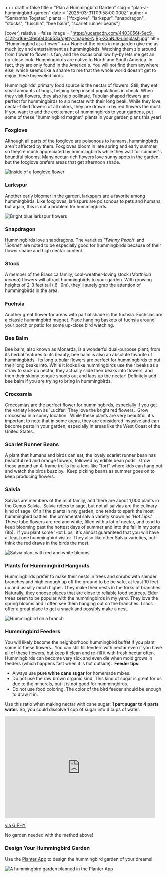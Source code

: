 +++
draft = false
title = "Plan a Hummingbird Garden"
slug = "plan-a-hummingbird-garden"
date = "2025-03-31T09:58:00.000Z"
author = "Samantha Togstad"
plants = ["foxglove", "larkspur", "snapdragon", "stocks", "fuschia", "bee balm", "scarlet runner beans"]

[cover]
relative = false
image = "https://ucarecdn.com/4403056f-5ec9-4122-a16e-49eb040c953a/getty-images-NjRp-X3aNJk-unsplash.jpg"
alt = "Hummingbird at a flower"
+++
None of the birds in my garden give me as much joy and entertainment as hummingbirds. Watching them zip around from flower to flower is fun, and the occasional low fly-by lets me get an up-close look. Hummingbirds are native to North and South America. In fact, they are only found in the America's. You will not find them anywhere else, which seems like a shame to me that the whole world doesn't get to enjoy these bejeweled birds. 

Hummingbirds' primary food source is the nectar of flowers. Still, they eat small amounts of bugs, helping keep insect populations in check. When they visit flowers, they also help pollinate. Tubular-shaped flowers are perfect for hummingbirds to sip nectar with their long beak. While they love nectar-filled flowers of all colors, they are drawn in by red flowers the most. If you want to add the excitement of hummingbirds to your gardens, put some of these "hummingbird magnet" plants in your garden plans this year!

### Foxglove

Although all parts of the foxglove are poisonous to humans, hummingbirds aren't affected by them. Foxgloves bloom in late spring and early summer, so they're much appreciated by hummingbirds while they wait for summer's bountiful blooms. Many nectar-rich flowers love sunny spots in the garden, but the foxglove prefers areas that get afternoon shade.

![Inside of a foxglove flower](https://ucarecdn.com/050de9e4-c112-498c-a4f3-42ac5bae0466/-/crop/1415x1246/0,174/-/preview/planterfoxglove1.JPEG)

### Larkspur

Another early bloomer in the garden, larkspurs are a favorite among hummingbirds. Like foxgloves, larkspurs are poisonous to pets and humans, but again, this is not a problem for hummingbirds.  

![Bright blue larkspur flowers](https://ucarecdn.com/2e5c8229-3973-468a-99e4-d59f4b3f733d/yoksel-zok-wE4grs4MpoA-unsplash.jpg)

### Snapdragon

Hummingbirds love snapdragons. The varieties *'Twinny Peach'* and '*Sonnet'* are noted to be especially good for hummingbirds because of their flower shape and high nectar content.

### Stock

A member of the Brassica family, cool-weather-loving stock (*Matthiola incana*) flowers will attract hummingbirds to your garden. With growing heights of 2-3 feet tall (.6-.9m), they'll surely grab the attention of hummingbirds in the area. 

### Fuchsia

Another great flower for areas with partial shade is the fuchsia. Fuchsias are a classic hummingbird magnet. Place hanging baskets of fuchsia around your porch or patio for some up-close bird watching.  

### Bee Balm

Bee balm, also known as Monarda, is a wonderful dual-purpose plant; from its herbal features to its beauty, bee balm is also an absolute favorite of hummingbirds.  Its long tubular flowers are perfect for hummingbirds to put their long beaks into. While it looks like hummingbirds use their beaks as a straw to suck up nectar, they actually slide their beaks into flowers, and then their skinny tongue shoots out and laps up the nectar! Definitely add bee balm if you are trying to bring in hummingbirds. 

### Crocosmia

Crocosmias are the perfect flower for hummingbirds, especially if you get the variety known as 'Lucifer.' They love the bright red flowers.  Grow crocosmia in a sunny location.  While these plants are very beautiful, it's important to note that in some areas, they are considered invasive and can become pests in your garden, especially in areas like the West Coast of the United States.

### Scarlet Runner Beans

A plant that humans and birds can eat, the lovely scarlet runner bean has beautiful red and orange flowers, followed by edible bean pods.  Grow these around an A-frame trellis for a tent-like "fort" where kids can hang out and watch the birds buzz by.  Keep picking beans as summer goes on to keep producing flowers.    

### Salvia 

Salvias are members of the mint family, and there are about 1,000 plants in the Genus Salvia.  Salvia refers to sage, but not all salvias are the culinary kind of sage. Of all the plants in my garden, one tends to spark the most hummingbird battles: the ornamental salvia variety known as '*Hot Lips*.'  These tube flowers are red and white, filled with a lot of nectar, and tend to keep blooming past the hottest days of summer and into the fall in my zone (8b).  If you plant some 'Hot Lips,' it's almost guaranteed that you will have at least one hummingbird visitor. They also like other Salvia varieties, but I think the red draws in the birds the most. 

![Salvia plant with red and white blooms](https://ucarecdn.com/382bdbe5-4ce8-4f99-9140-bdc1f6179ba2/Salvia1.JPG)

### Plants for Hummingbird Hangouts

Hummingbirds prefer to make their nests in trees and shrubs with slender branches and high enough up off the ground to be be safe, at least 10 feet up and usually much higher. They make their nests in the forks of branches. Naturally, they choose places that are close to reliable food sources. Elder trees seem to be popular with the hummingbirds in my yard. They love the spring blooms and I often see them hanging out on the branches.  Lilacs offer a great place to get a snack and possibly make a nest. 

![Hummingbird on a branch](https://ucarecdn.com/037ada8b-c4a5-4088-860f-66bdf8020855/matt-bango-t5EakZgRmck-unsplash.jpg)

### Hummingbird Feeders

You will likely become the neighborhood hummingbird buffet if you plant some of these flowers.  You can still fill feeders with nectar even if you have all of these flowers, but keep it clean and re-fill it with fresh nectar often. Hummingbirds can become very sick and even die when mold grows in feeders (which happens fast when it is hot outside).  **Feeder tips**:

* Always use **pure white cane sugar** for homemade mixes.
* Do not use the raw brown organic kind. This kind of sugar is great for us due to the minerals, but it is not good for hummingbirds. 
* Do not use food coloring. The color of the bird feeder should be enough to draw it in.

Use this ratio when making nectar with cane sugar: **1 part sugar to 4 parts water.** So, you could dissolve 1 cup of sugar into 4 cups of water. 

<iframe src="https://giphy.com/embed/dFWZ6mC5CxIBy" width="480" height="326" style="" frameBorder="0" class="giphy-embed" allowFullScreen></iframe><p><a href="https://giphy.com/gifs/bird-watching-level-dFWZ6mC5CxIBy">via GIPHY</a></p>

No garden needed with the method above!

### Design Your Hummingbird Garden



Use the [Planter App](https://planter.garden/) to design the hummingbird garden of your dreams!

![A hummingbird garden planned in the Planter App](https://ucarecdn.com/233b78a5-d83f-4dd9-8da9-8eaf5ffb8215/Screenshot%20(37).png)
